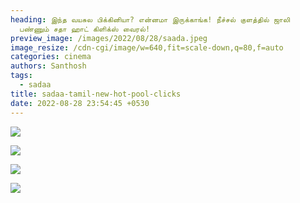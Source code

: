 ```yaml
---
heading: இந்த வயசுல பிக்கினியா? என்னமா இருக்காங்க! நீச்சல் குளத்தில் ஜாலி
  பண்ணும் சதா ஹாட் கிளிக்ஸ் வைரல்!
preview_image: /images/2022/08/28/saada.jpeg
image_resize: /cdn-cgi/image/w=640,fit=scale-down,q=80,f=auto
categories: cinema
authors: Santhosh
tags:
  - sadaa
title: sadaa-tamil-new-hot-pool-clicks
date: 2022-08-28 23:54:45 +0530
---
```

![](/images/2022/08/28/sadaa-tamil-new-hot-pool-clicks.jpeg)

![](/images/2022/08/28/sadaa-tamil-new-hot-pool-clicks2.jpeg)

![](/images/2022/08/28/sadaa-tamil-new-hot-pool-clicks4.jpeg)

![](/images/2022/08/28/sadaa-tamil-new-hot-pool-clicks6.jpeg)